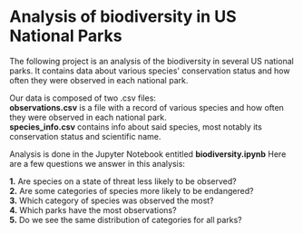 # Analysis of biodiversity in US National Parks

The following project is an analysis of the biodiversity in several US national parks. It contains data about various species' conservation status and how often they were observed in each national park.

Our data is composed of two .csv files:  
**observations.csv** is a file with a record of various species and how often they were observed in each national park.  
**species_info.csv** contains info about said species, most notably its conservation status and scientific name.

Analysis is done in the Jupyter Notebook entitled **biodiversity.ipynb**
Here are a few questions we answer in this analysis:

**1.** Are species on a state of threat less likely to be observed?  
**2.** Are some categories of species more likely to be endangered?  
**3.** Which category of species was observed the most?  
**4.** Which parks have the most observations?  
**5.** Do we see the same distribution of categories for all parks?
